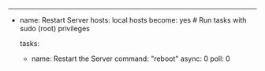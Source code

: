 ---
- name: Restart Server
  hosts: local hosts
  become: yes  # Run tasks with sudo (root) privileges

  tasks:
    - name: Restart the Server
      command: "reboot"
      async: 0
      poll: 0

